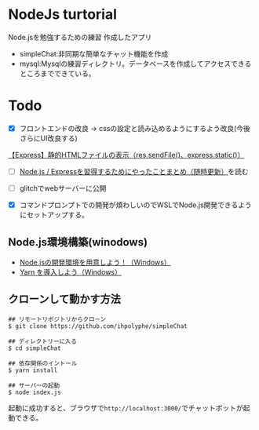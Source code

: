 # NodeJs turtorial

Node.jsを勉強するための練習
作成したアプリ
- simpleChat:非同期な簡単なチャット機能を作成
- mysql:Mysqlの練習ディレクトリ。データベースを作成してアクセスできるところまでできている。

# Todo
- [x] フロントエンドの改良
→ cssの設定と読み込めるようにするよう改良(今後さらにUI改良する)

[【Express】静的HTMLファイルの表示（res.sendFile()、express.static()）](https://www.i-ryo.com/entry/2020/04/16/215205)

- [ ] [Node.js / Expressを習得するためにやったことまとめ（随時更新）](https://qiita.com/i-ryo/items/d7416e0c4a6035c30288)を読む

- [ ] glitchでwebサーバーに公開

- [x] コマンドプロンプトでの開発が煩わしいのでWSLでNode.js開発できるようにセットアップする。

## Node.js環境構築(winodows)
- [Node.jsの開発環境を用意しよう！（Windows）](https://prog-8.com/docs/nodejs-env-win)
- [Yarn を導入しよう（Windows）](https://qiita.com/kurararara/items/21c70c4adfd3bb323412)

## クローンして動かす方法
```
## リモートリポジトリからクローン
$ git clone https://github.com/ihpolyphe/simpleChat

## ディレクトリーに入る
$ cd simpleChat

## 依存関係のイントール
$ yarn install

## サーバーの起動
$ node index.js
```

起動に成功すると、ブラウザで`http://localhost:3000/`でチャットボットが起動できる。
